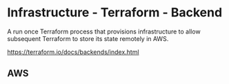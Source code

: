 # Infrastructure - Terraform - Backend

A run once Terraform process that provisions infrastructure to allow subsequent Terraform to store its state remotely in AWS.

https://terraform.io/docs/backends/index.html


## AWS

